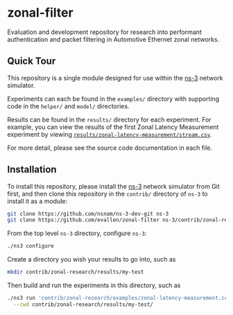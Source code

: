 # zonal-filter

Evaluation and development repository for research into performant authentication and packet filtering in Automotive Ethernet zonal networks.

## Quick Tour

This repository is a single module designed for use within the [ns-3](https://www.nsnam.org/)
network simulator.

Experiments can each be found in the `examples/` directory with supporting code 
in the `helper/` and `model/` directories.

Results can be found in the `results/` directory for each experiment.
For example, you can view the results of the first Zonal Latency Measurement
experiment by viewing 
[`results/zonal-latency-measurement/stream.csv`](results/zonal-latency-measurement/stream.csv).

For more detail, please see the source code documentation in each file.

## Installation

To install this repository, please install the [ns-3](https://www.nsnam.org/) 
network simulator from Git first, and then clone this repository in the
`contrib/` directory of `ns-3` to install it as a module:

```bash
git clone https://github.com/nsnam/ns-3-dev-git ns-3
git clone https://github.com/evallen/zonal-filter ns-3/contrib/zonal-research
```

From the top level `ns-3` directory, configure `ns-3`:
```bash
./ns3 configure
```

Create a directory you wish your results to go into, such as
```bash
mkdir contrib/zonal-research/results/my-test
```

Then build and run the experiments in this directory, such as
```bash
./ns3 run 'contrib/zonal-research/examples/zonal-latency-measurement.cc --verbose' \
  --cwd contrib/zonal-research/results/my-test/
```
